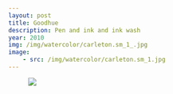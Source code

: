 ```yaml
---
layout: post
title: Goodhue
description: Pen and ink and ink wash
year: 2010
img: /img/watercolor/carleton.sm_1_.jpg
image:
    - src: /img/watercolor/carleton.sm_1.jpg
---
```


<figure>
  <img 
    class="post-image" src="{{ page.image[0].src }}">
</figure>

